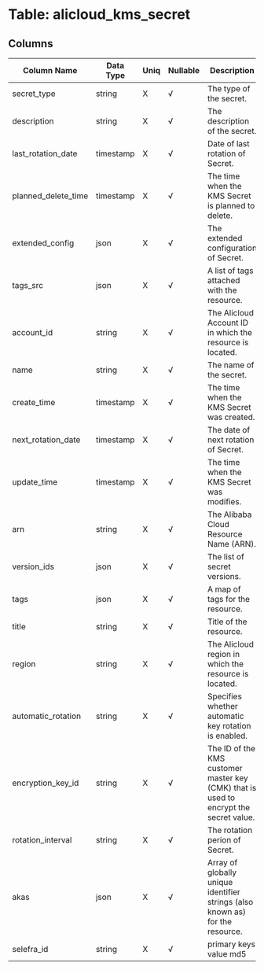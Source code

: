 # Table: alicloud_kms_secret

## Columns 

|  Column Name   |  Data Type  | Uniq | Nullable | Description | 
|  ----  | ----  | ----  | ----  | ---- | 
| secret_type | string | X | √ | The type of the secret. | 
| description | string | X | √ | The description of the secret. | 
| last_rotation_date | timestamp | X | √ | Date of last rotation of Secret. | 
| planned_delete_time | timestamp | X | √ | The time when the KMS Secret is planned to delete. | 
| extended_config | json | X | √ | The extended configuration of Secret. | 
| tags_src | json | X | √ | A list of tags attached with the resource. | 
| account_id | string | X | √ | The Alicloud Account ID in which the resource is located. | 
| name | string | X | √ | The name of the secret. | 
| create_time | timestamp | X | √ | The time when the KMS Secret was created. | 
| next_rotation_date | timestamp | X | √ | The date of next rotation of Secret. | 
| update_time | timestamp | X | √ | The time when the KMS Secret was modifies. | 
| arn | string | X | √ | The Alibaba Cloud Resource Name (ARN). | 
| version_ids | json | X | √ | The list of secret versions. | 
| tags | json | X | √ | A map of tags for the resource. | 
| title | string | X | √ | Title of the resource. | 
| region | string | X | √ | The Alicloud region in which the resource is located. | 
| automatic_rotation | string | X | √ | Specifies whether automatic key rotation is enabled. | 
| encryption_key_id | string | X | √ | The ID of the KMS customer master key (CMK) that is used to encrypt the secret value. | 
| rotation_interval | string | X | √ | The rotation perion of Secret. | 
| akas | json | X | √ | Array of globally unique identifier strings (also known as) for the resource. | 
| selefra_id | string | X | √ | primary keys value md5 | 


